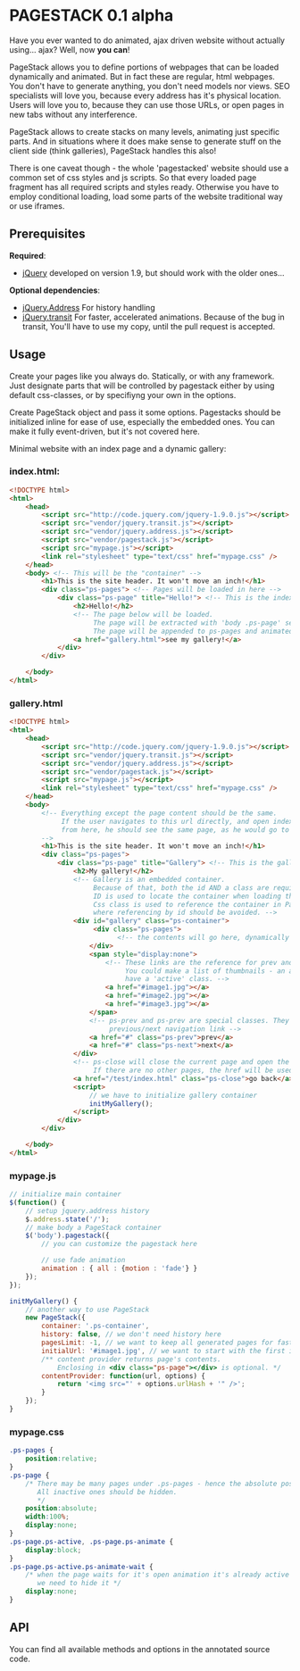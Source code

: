 # PAGESTACK 0.1 alpha

Have you ever wanted to do animated, ajax driven website without actually using... ajax? Well, now __you can__!

PageStack allows you to define portions of webpages that can be loaded dynamically and animated. But in fact
these are regular, html webpages. You don't have to generate anything, you don't need models nor views. 
SEO specialists will love you, because every address has it's physical location. Users will love you to, 
because they can use those URLs, or open pages in new tabs without any interference.

PageStack allows to create stacks on many levels, animating just specific parts. And in situations
where it does make sense to generate stuff on the client side (think galleries), PageStack handles this also!

There is one caveat though - the whole 'pagestacked' website should use a common set of css styles and js scripts. So that every loaded page fragment has all required scripts and styles ready. Otherwise you have to employ conditional loading, load some parts of the website traditional way or use iframes.


## Prerequisites

**Required**:

* [jQuery](http://jquery.com) developed on version 1.9, but should work with the older ones...

__Optional dependencies__:

* [jQuery.Address](http://www.asual.com/jquery/address/) For history handling
* [jQuery.transit](https://github.com/panrafal/jquery.transit) For faster, accelerated animations. Because of
the bug in transit, You'll have to use my copy, until the pull request is accepted.

## Usage

Create your pages like you always do. Statically, or with any framework. Just designate parts
that will be controlled by pagestack either by using default css-classes, or by specifiyng your
own in the options.

Create PageStack object and pass it some options. Pagestacks should be initialized inline for ease of use, especially
the embedded ones. You can make it fully event-driven, but it's not covered here.

Minimal website with an index page and a dynamic gallery:

### index.html:
```html
<!DOCTYPE html>
<html>
    <head>
        <script src="http://code.jquery.com/jquery-1.9.0.js"></script>
        <script src="vendor/jquery.transit.js"></script>
        <script src="vendor/jquery.address.js"></script>
        <script src="vendor/pagestack.js"></script>
        <script src="mypage.js"></script>
        <link rel="stylesheet" type="text/css" href="mypage.css" />
    </head>
    <body> <!-- This will be the "container" -->
        <h1>This is the site header. It won't move an inch!</h1>
        <div class="ps-pages"> <!-- Pages will be loaded in here -->
            <div class="ps-page" title="Hello!"> <!-- This is the index page -->
                <h2>Hello!</h2>
                <!-- The page below will be loaded. 
                     The page will be extracted with 'body .ps-page' selector.
                     The page will be appended to ps-pages and animated.-->
                <a href="gallery.html">see my gallery!</a> 
            </div>
        </div>

    </body>
</html>
```

### gallery.html
```html
<!DOCTYPE html>
<html>
    <head>
        <script src="http://code.jquery.com/jquery-1.9.0.js"></script>
        <script src="vendor/jquery.transit.js"></script>
        <script src="vendor/jquery.address.js"></script>
        <script src="vendor/pagestack.js"></script>
        <script src="mypage.js"></script>
        <link rel="stylesheet" type="text/css" href="mypage.css" />
    </head>
    <body> 
        <!-- Everything except the page content should be the same. 
             If the user navigates to this url directly, and open index.html
             from here, he should see the same page, as he would go to index.html directly.
        -->
        <h1>This is the site header. It won't move an inch!</h1>
        <div class="ps-pages">
            <div class="ps-page" title="Gallery"> <!-- This is the gallery page -->
                <h2>My gallery!</h2>
                <!-- Gallery is an embedded container. 
                     Because of that, both the id AND a class are required.
                     ID is used to locate the container when loading the page fragment.
                     Css class is used to reference the container in PageStack options,
                     where referencing by id should be avoided. -->
                <div id="gallery" class="ps-container">
                     <div class="ps-pages">
                           <!-- the contents will go here, dynamically -->
                    </div>
                    <span style="display:none">
                        <!-- These links are the reference for prev and next buttons.
                             You could make a list of thumbnails - an active one will
                             have a 'active' class. -->
                        <a href="#image1.jpg"></a>
                        <a href="#image2.jpg"></a>
                        <a href="#image3.jpg"></a>
                    </span>
                    <!-- ps-prev and ps-prev are special classes. They will open
                         previous/next navigation link -->
                    <a href="#" class="ps-prev">prev</a>
                    <a href="#" class="ps-next">next</a>
                </div>
                <!-- ps-close will close the current page and open the previous one.
                     If there are no other pages, the href will be used instead -->
                <a href="/test/index.html" class="ps-close">go back</a>
                <script>
                    // we have to initialize gallery container
                    initMyGallery();
                </script>
            </div>
        </div>

    </body>
</html>
```

### mypage.js
```js
// initialize main container
$(function() {
    // setup jquery.address history
    $.address.state('/');
    // make body a PageStack container
    $('body').pagestack({
        // you can customize the pagestack here

        // use fade animation 
        animation : { all : {motion : 'fade'} }
    });
});

initMyGallery() {
    // another way to use PageStack
    new PageStack({
        container: '.ps-container',
        history: false, // we don't need history here
        pagesLimit: -1, // we want to keep all generated pages for fast traversing
        initialUrl: '#image1.jpg', // we want to start with the first image
        /** content provider returns page's contents. 
            Enclosing in <div class="ps-page"></div> is optional. */
        contentProvider: function(url, options) {
            return '<img src="' + options.urlHash + '" />';
        }
    }); 
}
```

### mypage.css
```css
.ps-pages {
    position:relative;
}
.ps-page {
    /* There may be many pages under .ps-pages - hence the absolute positioning.
       All inactive ones should be hidden. 
       */
    position:absolute;
    width:100%;
    display:none;
}
.ps-page.ps-active, .ps-page.ps-animate {
    display:block;
}
.ps-page.ps-active.ps-animate-wait {
    /* when the page waits for it's open animation it's already active
       we need to hide it */
    display:none;
}

```

## API

You can find all available methods and options in the annotated source code.